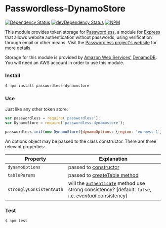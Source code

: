 # Passwordless-DynamoStore

[![Dependency Status][david-img]][david-url]
[![devDependency Status][david-dep-img]][david-dep-url]
[![NPM][npmjs-img]][npmjs-url]

This module provides token storage for
[Passwordless](//www.npmjs.com/package/passwordless), a module for
[Express](//www.npmjs.com/package/express) that allows website
authentication without passwords, using verification through email or other
means. Visit the [Passwordless project's website](//passwordless.net) for
more details.

Storage for this module is provided by [Amazon Web
Services'](//aws.amazon.com/) [DynamoDB](aws.amazon.com/dynamodb/). You will
need an AWS account in order to use this module.

### Install
```bash
$ npm install passwordless-dynamostore
```

### Use
Just like any other token store:
```javascript
var passwordless = require('passwordless');
var DynamoStore = require('passwordless-dynamostore');

passwordless.init(new DynamoStore({dynamoOptions: {region: 'eu-west-1'}}));
```

An options object may be passed to the class constructor. There are three
relevant properties:

| Property                 | Explanation                            |
| -------------------------|----------------------------------------|
| `dynamoOptions`          | passed to [constructor][const]         |
| `tableParams`            | passed to [createTable method][create] |
| `stronglyConsistentAuth` | will the [`authenticate`][auth] method use strong consistency? [default: `false`, i.e. *eventual* consistency]  |

### Test
```bash
$ npm test
```

[travis-url]: //travis-ci.org/jessaustin/passwordless-dynamostore "Travis"
[travis-img]: //travis-ci.org/jessaustin/passwordless-dynamostore.svg?branch=master
[cover-url]: //coveralls.io/r/jessaustin/passwordless-dynamostore?branch=master "Coveralls"
[cover-img]: //coveralls.io/repos/jessaustin/passwordless-dynamostore/badge.svg?branch=master
[david-url]: //david-dm.org/jessaustin/passwordless-dynamostore "David"
[david-img]: //david-dm.org/jessaustin/passwordless-dynamostore.svg "x"
[david-dep-url]: //david-dm.org/jessaustin/passwordless-dynamostore#info=devDependencies "David for dev"
[david-dep-img]: //david-dm.org/jessaustin/passwordless-dynamostore/dev-status.svg
[npmjs-url]: //www.npmjs.org/package/passwordless-dynamostore "npm Registry"
[npmjs-img]: //nodei.co/npm/passwordless-dynamostore.png?compact=true
[const]: //docs.aws.amazon.com/AWSJavaScriptSDK/latest/AWS/DynamoDB.html#constructor-property "AWS.DynamoDB"
[create]: //docs.aws.amazon.com/AWSJavaScriptSDK/latest/AWS/DynamoDB.html#createTable-property "AWS.DynamoDB.createTable()" 
[auth]: //github.com/florianheinemann/passwordless-tokenstore/blob/master/lib/tokenstore.js#L7-L22 "TokenStore.authenticate()"
